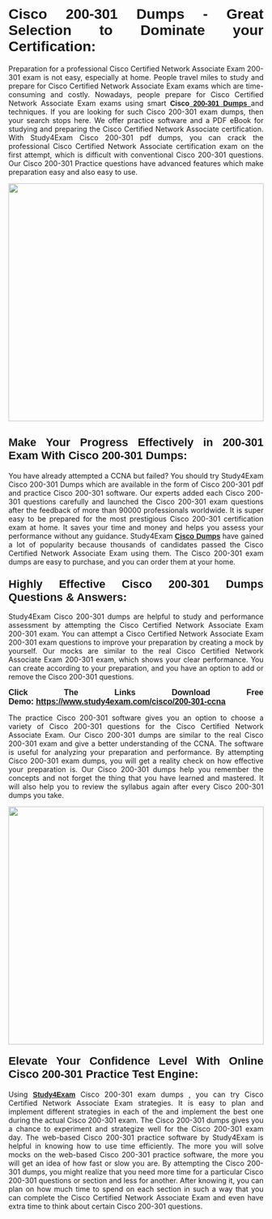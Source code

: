 <h1 style="text-align: justify;"><strong><span style="font-family:Verdana,Geneva,sans-serif;">Cisco 200-301 Dumps - Great Selection to Dominate your Certification:</span></strong></h1>

<p style="text-align: justify;">Preparation for a professional Cisco Certified Network Associate Exam 200-301 exam is not easy, especially at home. People travel miles to study and prepare for Cisco Certified Network Associate Exam exams which are time-consuming and costly. Nowadays, people prepare for Cisco Certified Network Associate Exam exams using smart <span style="font-family:Verdana,Geneva,sans-serif;"><strong>Cisco<a href="https://www.study4exam.com/cisco/200-301-valid-dumps"> 200-301 Dumps</a></strong></span><a href="https://www.study4exam.com/salesforce/user-experience-designer-valid-dumps"> </a>and techniques. If you are looking for such Cisco 200-301 exam dumps, then your search stops here. We offer practice software and a PDF eBook for studying and preparing the Cisco Certified Network Associate certification. With Study4Exam Cisco 200-301 pdf dumps, you can crack the professional Cisco Certified Network Associate certification exam on the first attempt, which is difficult with conventional Cisco 200-301 questions. Our Cisco 200-301 Practice questions have advanced features which make preparation easy and also easy to use.</p>

<p style="text-align: justify;"><a href="https://www.study4exam.com/cisco/200-301-ccna"><img alt="" src="https://www.thequestionanswers.com/wp-content/uploads/2022/07/S4E-Cert-Exams-Questions-img-scaled.webp" style="width: 100%; height: 470px;" /></a></p>

<h2 style="text-align: justify;"><span style="font-size:22px;"><strong><span style="font-family:Verdana,Geneva,sans-serif;">Make Your Progress Effectively in 200-301 Exam With Cisco 200-301 Dumps:</span></strong></span></h2>

<p style="text-align: justify;">You have already attempted a CCNA but failed? You should try Study4Exam Cisco 200-301 Dumps which are available in the form of Cisco 200-301 pdf and practice Cisco 200-301 software. Our experts added each Cisco 200-301 questions carefully and launched the Cisco 200-301 exam questions after the feedback of more than 90000 professionals worldwide. It is super easy to be prepared for the most prestigious Cisco 200-301 certification exam at home. It saves your time and money and helps you assess your performance without any guidance. Study4Exam <a href="https://www.study4exam.com/cisco-exams"><span style="font-family:Verdana,Geneva,sans-serif;"><strong>Cisco Dumps</strong></span></a> have gained a lot of popularity because thousands of candidates passed the Cisco Certified Network Associate Exam using them. The Cisco 200-301 exam dumps are easy to purchase, and you can order them at your home. </p>

<h3 style="text-align: justify;"><strong><span style="font-size:22px;"><span style="font-family:Verdana,Geneva,sans-serif;">Highly Effective Cisco 200-301 Dumps Questions & Answers:</span></span></strong></h3>

<p style="text-align: justify;">Study4Exam Cisco 200-301 dumps are helpful to study and performance assessment by attempting the Cisco Certified Network Associate Exam 200-301 exam. You can attempt a Cisco Certified Network Associate Exam 200-301 exam questions to improve your preparation by creating a mock by yourself. Our mocks are similar to the real Cisco Certified Network Associate Exam 200-301 exam, which shows your clear performance. You can create according to your preparation, and you have an option to add or remove the Cisco 200-301 questions.</p>

<p style="text-align: justify;"><strong><span style="font-family:Verdana,Geneva,sans-serif;"><span style="font-size:16px;">Click The Links Download Free Demo: <a href="https://www.study4exam.com/cisco/200-301-ccna">https://www.study4exam.com/cisco/200-301-ccna</a></span></span></strong></p>

<p style="text-align: justify;">The practice Cisco 200-301 software gives you an option to choose a variety of Cisco 200-301 questions for the Cisco Certified Network Associate Exam. Our Cisco 200-301 dumps are similar to the real Cisco 200-301 exam and give a better understanding of the CCNA. The software is useful for analyzing your preparation and performance. By attempting Cisco 200-301 exam dumps, you will get a reality check on how effective your preparation is. Our Cisco 200-301 dumps help you remember the concepts and not forget the thing that you have learned and mastered. It will also help you to review the syllabus again after every Cisco 200-301 dumps you take.</p>

<p style="text-align: justify;"><a href="https://www.study4exam.com/cisco/200-301-ccna"><img alt="" src="https://www.thequestionanswers.com/wp-content/uploads/2022/07/S4E-Cert-Exams-Questions-Discount-img-scaled.webp" style="width: 100%; height: 470px;" /></a></p>

<h4 style="text-align: justify;"><span style="font-size:22px;"><strong><span style="font-family:Verdana,Geneva,sans-serif;">Elevate Your Confidence Level With Online Cisco 200-301 Practice Test Engine:</span></strong></span></h4>

<p style="text-align: justify;">Using <a href="https://www.study4exam.com/newsite/"><span style="font-family:Verdana,Geneva,sans-serif;"><strong>Study4Exam</strong></span></a> Cisco 200-301 exam dumps , you can try Cisco Certified Network Associate Exam strategies. It is easy to plan and implement different strategies in each of the and implement the best one during the actual Cisco 200-301 exam. The Cisco 200-301 dumps gives you a chance to experiment and strategize well for the Cisco 200-301 exam day. The web-based Cisco 200-301 practice software by Study4Exam is helpful in knowing how to use time efficiently. The more you will solve mocks on the web-based Cisco 200-301 practice software, the more you will get an idea of how fast or slow you are. By attempting the Cisco 200-301 dumps, you might realize that you need more time for a particular Cisco 200-301 questions or section and less for another. After knowing it, you can plan on how much time to spend on each section in such a way that you can complete the Cisco Certified Network Associate Exam and even have extra time to think about certain Cisco 200-301 questions. </p>
